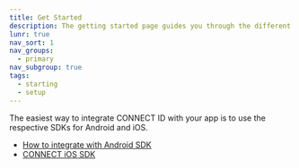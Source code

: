 ```yaml
---
title: Get Started
description: The getting started page guides you through the different ways of integrating with CONNECT ID.
lunr: true
nav_sort: 1
nav_groups:
  - primary
nav_subgroup: true
tags:
  - starting
  - setup
---
```


The easiest way to integrate CONNECT ID with your app is to use the respective SDKs for Android and iOS.

* [How to integrate with Android SDK](integratewithandroidsdk.md)
* [CONNECT iOS SDK](https://github.com/telenordigital/connect-ios-sdk)

